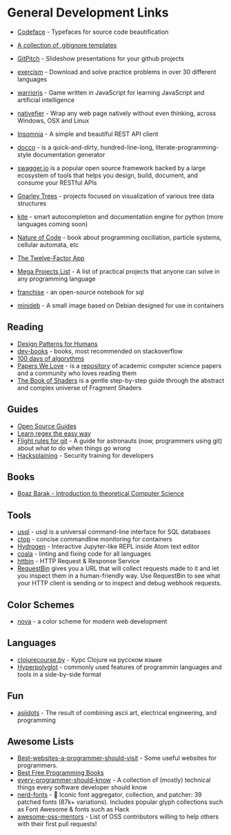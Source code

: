 # General Development Links

* [Codeface](https://github.com/chrissimpkins/codeface) - Typefaces for source code beautification
* [A collection of .gitignore templates](https://github.com/github/gitignore)
* [GitPitch](https://gitpitch.com/) - Slideshow presentations for your github projects
* [exercism](http://exercism.io/) - Download and solve practice problems in over 30 different languages

* [warriorjs](https://github.com/olistic/warriorjs) - Game written in JavaScript for learning JavaScript and artificial intelligence

* [nativefier](https://github.com/jiahaog/nativefier) - Wrap any web page natively without even thinking, across Windows, OSX and Linux
* [Insomnia](https://insomnia.rest') - A simple and beautiful REST API client

* [docco](https://github.com/jashkenas/docco) - is a quick-and-dirty, hundred-line-long, literate-programming-style documentation generator
* [swagger.io](http://swagger.io) is a popular open source framework backed by a large ecosystem of tools that helps you design, build, document, and consume your RESTful APIs
* [Gnarley Trees](https://people.ksp.sk/~kuko/gnarley-trees/) - projects focused on visualization of various tree data structures
* [kite](https://kite.com) - smart autocompletion and documentation engine for python (more languages coming soon)
* [Nature of Code](http://natureofcode.com/book/) - book about programming oscillation, particle systems, cellular automata, etc
* [The Twelve-Factor App](https://12factor.net/)
* [Mega Projects List](https://github.com/karan/Projects) - A list of practical projects that anyone can solve in any programming language
* [franchise](https://franchise.cloud) - an open-source notebook for sql
* [minideb](https://github.com/bitnami/minideb) - A small image based on Debian designed for use in containers


## Reading

* [Design Patterns for Humans](https://github.com/kamranahmedse/design-patterns-for-humans)
* [dev-books](http://dev-books.com) - books, most recommended on stackoverflow
* [100 days of algorythms](https://medium.com/100-days-of-algorithms)
* [Papers We Love](http://paperswelove.org/) - is a [repository](https://github.com/papers-we-love/papers-we-love) of academic computer science papers and a community who loves reading them
* [The Book of Shaders](https://thebookofshaders.com/) is a gentle step-by-step guide through the abstract and complex universe of Fragment Shaders

## Guides

* [Open Source Guides](https://opensource.guide/)
* [Learn regex the easy way](https://github.com/zeeshanu/learn-regex)
* [Flight rules for git](https://github.com/k88hudson/git-flight-rules) - A guide for astronauts (now, programmers using git) about what to do when things go wrong
* [Hacksplaining](https://www.hacksplaining.com/) - Security training for developers

## Books

* [Boaz Barak - Introduction to theoretical Computer Science](http://www.introtcs.org/public/lnotes_book.pdf)

## Tools

* [usql](https://github.com/knq/usql) - usql is a universal command-line interface for SQL databases
* [ctop](http://ctop.sh/) - concise commandline monitoring for containers
* [Hydrogen](https://nteract.io/atom) - Interactive Jupyter-like REPL inside Atom text editor
* [coala](https://coala.io/) - linting and fixing code for all languages
* [httbin](http://httpbin.org/) - HTTP Request & Response Service
* [RequestBin](https://requestb.in/) gives you a URL that will collect requests made to it and let you inspect them in a human-friendly way. Use RequestBin to see what your HTTP client is sending or to inspect and debug webhook requests.

## Color Schemes

* [nova](https://trevordmiller.com/projects/nova) - a color scheme for modern web development

## Languages

* [clojurecourse.by](http://clojurecourse.by/) - Курс Clojure на русском языке
* [Hyperpolyglot](http://hyperpolyglot.org/) - commonly used features of programmin languages and tools in a side-by-side format

## Fun
* [asiidots](https://github.com/aaronduino/asciidots) - The result of combining ascii art, electrical engineering, and programming

## Awesome Lists

* [Best-websites-a-programmer-should-visit](https://github.com/sdmg15/Best-websites-a-programmer-should-visit) - Some useful websites for programmers.
* [Best Free Programming Books](https://www.toptal.com/software/toptal-s-list-of-top-free-programming-books?utm_source=changelog&utm_medium=email&utm_campaign=changelog-weekly)
* [every-programmer-should-know](https://github.com/mtdvio/every-programmer-should-know) - A collection of (mostly) technical things every software developer should know
* [nerd-fonts](https://github.com/ryanoasis/nerd-fonts) - :abcd: Iconic font aggregator, collection, and patcher: 39 patched fonts (87k+ variations). Includes popular glyph collections such as Font Awesome & fonts such as Hack
* [awesome-oss-mentors](https://github.com/lenadroid/awesome-oss-mentors) - List of OSS contributors willing to help others with their first pull requests!

